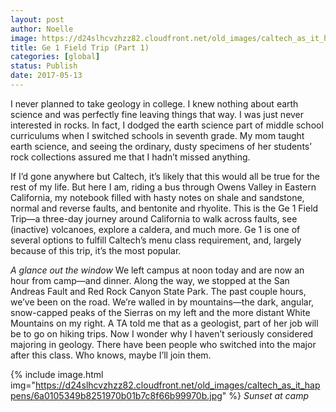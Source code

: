```yaml
---
layout: post
author: Noelle
image: https://d24slhcvzhzz82.cloudfront.net/old_images/caltech_as_it_happens/6a0105349b8251970b01b7c8f66b53970b.jpg
title: Ge 1 Field Trip (Part 1)
categories: [global]
status: Publish
date: 2017-05-13
---
```


I never planned to take geology in college. I knew nothing about earth science and was perfectly fine leaving things that way. I was just never interested in rocks. In fact, I dodged the earth science part of middle school curriculums when I switched schools in seventh grade. My mom taught earth science, and seeing the ordinary, dusty specimens of her students’ rock collections assured me that I hadn’t missed anything.

If I’d gone anywhere but Caltech, it’s likely that this would all be true for the rest of my life. But here I am, riding a bus through Owens Valley in Eastern California, my notebook filled with hasty notes on shale and sandstone, normal and reverse faults, and bentonite and rhyolite. This is the Ge 1 Field Trip—a three-day journey around California to walk across faults, see (inactive) volcanoes, explore a caldera, and much more. Ge 1 is one of several options to fulfill Caltech’s menu class requirement, and, largely because of this trip, it’s the most popular.

*A glance out the window*
We left campus at noon today and are now an hour from camp—and dinner. Along the way, we stopped at the San Andreas Fault and Red Rock Canyon State Park. The past couple hours, we’ve been on the road. We’re walled in by mountains—the dark, angular, snow-capped peaks of the Sierras on my left and the more distant White Mountains on my right. A TA told me that as a geologist, part of her job will be to go on hiking trips. Now I wonder why I haven’t seriously considered majoring in geology. There have been people who switched into the major after this class. Who knows, maybe I’ll join them.


{% include image.html img="https://d24slhcvzhzz82.cloudfront.net/old_images/caltech_as_it_happens/6a0105349b8251970b01b7c8f66b99970b.jpg" %}
*Sunset at camp*
